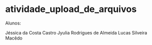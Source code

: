 # atividade_upload_de_arquivos

Alunos:

Jéssica da Costa Castro 
Jyulia Rodrigues de Almeida 
Lucas Silveira Macêdo
